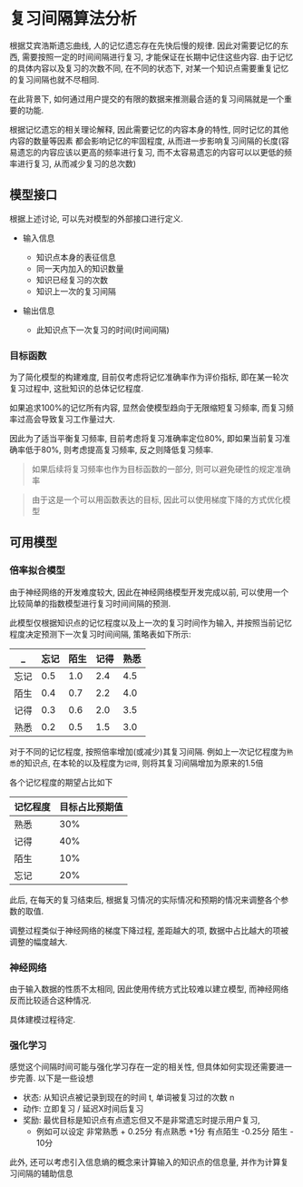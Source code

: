 复习间隔算法分析
======================

根据艾宾浩斯遗忘曲线, 人的记忆遗忘存在先快后慢的规律. 因此对需要记忆的东西, 需要按照一定的时间间隔进行复习, 
才能保证在长期中记住这些内容. 由于记忆的具体内容以及复习的次数不同, 
在不同的状态下, 对某一个知识点需要重复记忆的复习间隔也就不尽相同.

在此背景下, 如何通过用户提交的有限的数据来推测最合适的复习间隔就是一个重要的功能.

根据记忆遗忘的相关理论解释, 因此需要记忆的内容本身的特性, 同时记忆的其他内容的数量等因素 都会影响记忆的牢固程度, 
从而进一步影响复习间隔的长度(容易遗忘的内容应该以更高的频率进行复习, 而不太容易遗忘的内容可以以更低的频率进行复习, 从而减少复习的总次数)


模型接口
--------------------

根据上述讨论, 可以先对模型的外部接口进行定义.

- 输入信息
  - 知识点本身的表征信息
  - 同一天内加入的知识数量
  - 知识已经复习的次数
  - 知识上一次的复习间隔

- 输出信息
  - 此知识点下一次复习的时间(时间间隔)

### 目标函数

为了简化模型的构建难度, 目前仅考虑将记忆准确率作为评价指标, 即在某一轮次复习过程中, 这批知识的总体记忆程度.

如果追求100%的记忆所有内容, 显然会使模型趋向于无限缩短复习频率, 而复习频率过高会导致复习工作量过大.

因此为了适当平衡复习频率, 目前考虑将复习准确率定位80%, 即如果当前复习准确率低于80%, 则考虑提高复习频率, 反之则降低复习频率.

> 如果后续将复习频率也作为目标函数的一部分, 则可以避免硬性的规定准确率

> 由于这是一个可以用函数表达的目标, 因此可以使用梯度下降的方式优化模型


可用模型
--------------------

### 倍率拟合模型

由于神经网络的开发难度较大, 因此在神经网络模型开发完成以前, 可以使用一个比较简单的指数模型进行复习时间间隔的预测.

此模型仅根据知识点的记忆程度以及上一次的复习时间作为输入, 并按照当前记忆程度决定预测下一次复习时间间隔, 策略表如下所示:

   _    |忘记   | 陌生    | 记得    | 熟悉
--------|-------|---------|---------|------
忘记    | 0.5   | 1.0     | 2.4     | 4.5
陌生    | 0.4   | 0.7     | 2.2     | 4.0
记得    | 0.3   | 0.6     | 2.0     | 3.5
熟悉    | 0.2   | 0.5     | 1.5     | 3.0

对于不同的记忆程度, 按照倍率增加(或减少)其复习间隔. 例如上一次记忆程度为`熟悉`的知识点, 在本轮的以及程度为`记得`, 则将其复习间隔增加为原来的1.5倍

各个记忆程度的期望占比如下

记忆程度  |  目标占比预期值
----------|------------------
熟悉      | 30%
记得      | 40%
陌生      | 10%
忘记      | 20%

此后, 在每天的复习结束后, 根据复习情况的实际情况和预期的情况来调整各个参数的取值.

调整过程类似于神经网络的梯度下降过程, 差距越大的项, 数据中占比越大的项被调整的幅度越大.

### 神经网络

由于输入数据的性质不太相同, 因此使用传统方式比较难以建立模型, 而神经网络反而比较适合这种情况.

具体建模过程待定.

### 强化学习

感觉这个间隔时间可能与强化学习存在一定的相关性, 但具体如何实现还需要进一步完善. 以下是一些设想

- 状态: 从知识点被记录到现在的时间 t, 单词被复习过的次数 n
- 动作: 立即复习 / 延迟X时间后复习
- 奖励: 最优目标是知识点有点遗忘但又不是非常遗忘时提示用户复习,
  - 例如可以设定 非常熟悉 + 0.25分 有点熟悉 +1分 有点陌生 -0.25分 陌生 - 10分

此外, 还可以考虑引入信息熵的概念来计算输入的知识点的信息量, 并作为计算复习间隔的辅助信息
